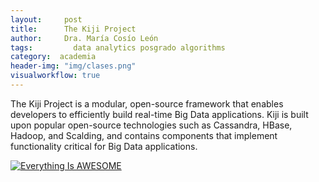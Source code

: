 ```yaml
---
layout:     post
title:      The Kiji Project
author:     Dra. María Cosío León
tags: 		  data analytics posgrado algorithms 
category:  academia
header-img: "img/clases.png"
visualworkflow: true
---
```


The Kiji Project is a modular, open-source framework that enables developers to efficiently build real-time Big Data applications. Kiji is built upon popular open-source technologies such as Cassandra, HBase, Hadoop, and Scalding, and contains components that implement functionality critical for Big Data applications.

[![Everything Is AWESOME](http://i.imgur.com/Ot5DWAW.png)](https://youtu.be/StTqXEQ2l-Y?t=35s "Everything Is AWESOME")
